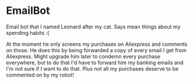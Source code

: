 # EmailBot
Email bot that I named Leonard after my cat. Says mean things about my spending habits :( 

At the moment he only screens my purchases on Aliexpress and comments on those.
He does this by being forwarded a copy of every email I get from Aliexpress. 
Might upgrade him later to condemn every purchase everywhere, but to do that I'd 
have to forward him my banking emails and I'm not sure if I want to do that.
Plus not all my purchases deserve to be commented on by my robot!  

